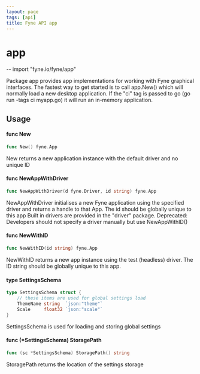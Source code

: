 ```yaml
---
layout: page
tags: [api]
title: Fyne API app
---
```


# app
--
    import "fyne.io/fyne/app"

Package app provides app implementations for working with Fyne graphical
interfaces. The fastest way to get started is to call app.New() which will
normally load a new desktop application. If the "ci" tag is passed to go (go run
-tags ci myapp.go) it will run an in-memory application.

## Usage

#### func  New

```go
func New() fyne.App
```
New returns a new application instance with the default driver and no unique ID

#### func  NewAppWithDriver

```go
func NewAppWithDriver(d fyne.Driver, id string) fyne.App
```
NewAppWithDriver initialises a new Fyne application using the specified driver
and returns a handle to that App. The id should be globally unique to this app
Built in drivers are provided in the "driver" package. Deprecated: Developers
should not specify a driver manually but use NewAppWithID()

#### func  NewWithID

```go
func NewWithID(id string) fyne.App
```
NewWithID returns a new app instance using the test (headless) driver. The ID
string should be globally unique to this app.

#### type SettingsSchema

```go
type SettingsSchema struct {
	// these items are used for global settings load
	ThemeName string  `json:"theme"`
	Scale     float32 `json:"scale"`
}
```

SettingsSchema is used for loading and storing global settings

#### func (*SettingsSchema) StoragePath

```go
func (sc *SettingsSchema) StoragePath() string
```
StoragePath returns the location of the settings storage
